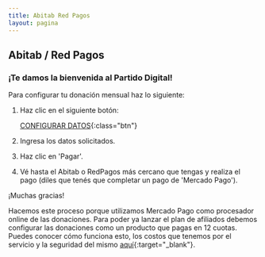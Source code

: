 ```yaml
---
title: Abitab Red Pagos
layout: pagina
---
```


## Abitab / Red Pagos

### ¡Te damos la bienvenida al Partido Digital!

Para configurar tu donación mensual haz lo siguiente:

1. Haz clic en el siguiente botón:

    [CONFIGURAR DATOS](http://mpago.la/t1ID){:class="btn"}

2. Ingresa los datos solicitados.
3. Haz clic en 'Pagar'.
4. Vé hasta el Abitab o RedPagos más cercano que tengas y realiza el pago (diles que tenés que completar un pago de 'Mercado Pago').

¡Muchas gracias!

Hacemos este proceso porque utilizamos Mercado Pago como procesador online de las donaciones. Para poder ya lanzar el plan de afiliados debemos configurar las donaciones como un producto que pagas en 12 cuotas.
Puedes conocer cómo funciona esto, los costos que tenemos por el servicio y la seguridad del mismo [aquí](https://www.mercadopago.com.uy/recibir-pagos-online#herramienta-todo-resuelto){:target="_blank"}.
